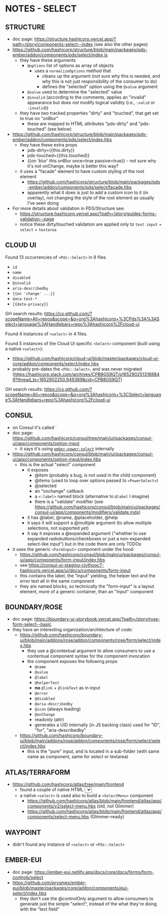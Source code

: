 # NOTES - SELECT

## STRUCTURE

- doc page: https://structure.hashicorp.vercel.app/?path=/story/components-select--index (see also the other pages)
- https://github.com/hashicorp/structure/blob/main/packages/pds-ember/addon/components/pds/select/index.js
  - they have these arguments
    - `@options` list of options as array of objects
      - uses a `normalizeOptions` method that
        - cleans up the argument (not sure why this is needed, and why this is not just responsibility of the consumer to do)
        - defines the "selected" option using the `@value` argument
    - `@value` used to determine the "selected" value
    - `@invalid` (according to the comments, applies an "invalid" appearance but does _not_ modify logical validity (i.e., `:valid` or `:invalid`))
  - they have two tracked properties "dirty" and "touched", that get set to true on "onBlur"
    - these are mapped to HTML attributes "pds-dirty" and "pds-touched" (see below)
- https://github.com/hashicorp/structure/blob/main/packages/pds-ember/addon/components/pds/select/index.hbs
  - they have these extra props
    - pds-dirty=\{\{this.dirty\}\}
    - pds-touched=\{\{this.touched\}\}
    - \{\{on 'blur' this.onBlur once=true passive=true\}\} - not sure why it's not onChange, maybe is better this way?
  - it uses a "facade" element to have custom styling of the root element
    - https://github.com/hashicorp/structure/blob/main/packages/pds-ember/addon/components/pds/select/facade.hbs
    - apparently what it does is just to add a custom icon to it (in overlay), not changing the style of the root element as usually I've seen doing
- For more details about validation in PDS/Structure see:
  - https://structure.hashicorp.vercel.app/?path=/story/guides-forms-validation--page
  - notice these dirty/touched validation are applied only to `text input` + `select` + `textarea`

## CLOUD UI

Found 13 occurrencies of `<Pds::Select>` in 9 files
- `id`
- `name`
- `disabled`
- `@invalid`
- `aria-describedby`
- `{{on 'change' ...}}`
- `data-test-*`
- `{{data-privacy}}`

GH search results: https://cs.github.com/?scopeName=All+repos&scope=&q=org%3Ahashicorp+%3CPds%3A%3ASelect+language%3AHandlebars+repo%3Ahashicorp%2Fcloud-ui

Found 4 instances of `<select>` in 4 files.

Found 5 instances of the Cloud UI specific `<Select>` component (built using a native `<select>`):
  - https://github.com/hashicorp/cloud-ui/blob/master/packages/cloud-ui-core/addon/components/select/index.hbs
  - probably pre-dates the `<Pds::Select>`, and was never migrated (https://hashicorp.slack.com/archives/CPB8GS9QT/p1652902513168849?thread_ts=1652902250.949389&cid=CPB8GS9QT)

GH search results: https://cs.github.com/?scopeName=All+repos&scope=&q=org%3Ahashicorp+%3CSelect+language%3AHandlebars+repo%3Ahashicorp%2Fcloud-ui

## CONSUL

- on Consul it's called `<OptionInput>
- doc page: https://github.com/hashicorp/consul/tree/main/ui/packages/consul-ui/app/components/option-input
  - it says it's using [`ember-power-select`](https://ember-power-select.com/) internally
- https://github.com/hashicorp/consul/blob/main/ui/packages/consul-ui/app/components/option-input/index.hbs
  - this is the actual "select" component
    - it exposes
      - @item (probably a bug, is not used in the child component)
      - @items (used to loop over options passed to `<PowerSelect>`)
      - @selected
      - an "onchange" callback
      - a `<:label>` named block (alternative to `@label` I imagine)
      - there is a "validate" modifier (see https://github.com/hashicorp/consul/blob/main/ui/packages/consul-ui/app/components/modifiers/validate.mdx)
    - it has @label, @name, @placeholder, @help
    - it says it will support a @multiple argument (to allow multiple selections, not supported yet)
    - it say it exposes a @expanded	argument ("whether to use expanded radiobuttons/checkboxes or just a non-expanded select-like input") but in the code there are only TODOs
- it uses the generic `<FormInput>` component under the hood
  - https://github.com/hashicorp/consul/blob/main/ui/packages/consul-ui/app/components/form-input/index.hbs
  - see https://consul-ui-staging-cjythooc7-hashicorp.vercel.app/ui/docs/components/form-input
  - this contains the label, the "input" yielding, the helper text and the error text all in the same component
  - they are named blocks, so technically the "form-input" is a layout element, more of a generic container, than an "input" component

## BOUNDARY/ROSE

- doc page: https://boundary-ui-storybook.vercel.app/?path=/story/rose-form-select--basic
- they have an interesting organization/architecture of code:
  - https://github.com/hashicorp/boundary-ui/blob/main/addons/rose/addon/components/rose/form/select/index.hbs
    - they use a @contextual argument to allow consumers to use a contentual component syntax for the component invocation
    - the component exposes the following props
      - `@name`
      - `@value`
      - `@label`
      - `@helperText`
      - **no** `@link` + `@linkText` as in input
      - `@error`
      - `@disabled`
      - `@aria-describedby`
      - `@icon` (always leading)
      - `@onChange`
      - readonly (attr)
      - generates a UID internally (in JS backing class) used for "ID", "for", "aria-describedby"
  - https://github.com/hashicorp/boundary-ui/blob/main/addons/rose/addon/components/rose/form/select/select/index.hbs
    - this is the "pure" input, and is located in a sub-folder (with same name as component, same for select or textarea)

## ATLAS/TERRAFORM

- https://github.com/hashicorp/atlas/tree/main/frontend
  - found a couple of native HTML <select> elements
    - `id`
    - `onchange`
    - `disabled`
    - `data-test-*`
  - a native `<select>` is used also to build a `<SelectMenu>` component
    -  https://github.com/hashicorp/atlas/blob/main/frontend/atlas/app/components/v2/select-menu.hbs (old, not Glimmer)
    -  https://github.com/hashicorp/atlas/blob/main/frontend/atlas/app/components/select-menu.hbs (Glimmer-ready)

## WAYPOINT

- didn't found any instance of `<select>` or `<Pds::Select>`

## EMBER-EUI

- doc page: https://ember-eui.netlify.app/docs/core/docs/forms/form-controls/select
- https://github.com/prysmex/ember-eui/blob/master/packages/core/addon/components/eui-select/index.hbs
  - they don't use the @controlOnly argument to allow consumers to generate just the simple "select", instead of the what they're doing with the "text field"
